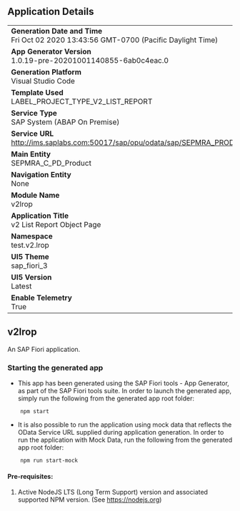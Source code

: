 ## Application Details
|               |
| ------------- |
|**Generation Date and Time**<br>Fri Oct 02 2020 13:43:56 GMT-0700 (Pacific Daylight Time)|
|**App Generator Version**<br>1.0.19-pre-20201001140855-6ab0c4eac.0|
|**Generation Platform**<br>Visual Studio Code|
|**Template Used**<br>LABEL_PROJECT_TYPE_V2_LIST_REPORT|
|**Service Type**<br>SAP System (ABAP On Premise)|
|**Service URL**<br>http://ims.saplabs.com:50017/sap/opu/odata/sap/SEPMRA_PROD_MAN/|
|**Main Entity**<br>SEPMRA_C_PD_Product|
|**Navigation Entity**<br>None|
|**Module Name**<br>v2lrop|
|**Application Title**<br>v2 List Report Object Page|
|**Namespace**<br>test.v2.lrop|
|**UI5 Theme**<br>sap_fiori_3|
|**UI5 Version**<br>Latest |
|**Enable Telemetry**<br>True |

## v2lrop

An SAP Fiori application.

### Starting the generated app

-   This app has been generated using the SAP Fiori tools - App Generator, as part of the SAP Fiori tools suite.  In order to launch the generated app, simply run the following from the generated app root folder:

```
    npm start
```

- It is also possible to run the application using mock data that reflects the OData Service URL supplied during application generation.  In order to run the application with Mock Data, run the following from the generated app root folder:

```
    npm run start-mock
```


#### Pre-requisites:

1. Active NodeJS LTS (Long Term Support) version and associated supported NPM version.  (See https://nodejs.org)


